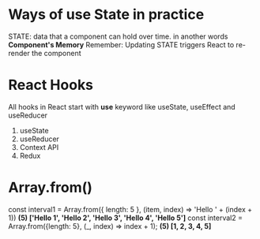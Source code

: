 # Ways of use State in practice

STATE: data that a component can hold over time. in another words **Component's Memory**
Remember: Updating STATE triggers React to re-render the component

# React Hooks

All hooks in React start with **use** keyword like useState, useEffect and useReducer

1. useState
2. useReducer
3. Context API
4. Redux


# Array.from()
const interval1 = Array.from({ length: 5 }, (item, index) => 'Hello ' + (index + 1))       **(5) ['Hello 1', 'Hello 2', 'Hello 3', 'Hello 4', 'Hello 5']**
const interval2 = Array.from({length: 5}, (_, index) => index + 1);                        **(5) [1, 2, 3, 4, 5]**
